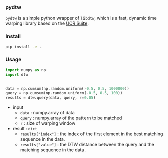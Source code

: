 ### pydtw
`pydtw` is a simple python wrapper of `libdtw`, which is a fast, dynamic time warping library based on the [UCR Suite](http://www.cs.ucr.edu/~eamonn/UCRsuite.html). 


### Install

```bash
pip install -e .
```

### Usage

```python
import numpy as np
import dtw


data = np.cumsum(np.random.uniform(-0.5, 0.5, 1000000))
query = np.cumsum(np.random.uniform(-0.5, 0.5, 100))
results = dtw.query(data, query, r=0.05)
```

* input
  * `data`  : numpy.array of data
  * `query` : numpy.array of the pattern to be matched
  * `r`     : size of warping window
* result : `dict`
  * `results["index"]` : the index of the first element in the best matching sequence in the data. 
  * `results["value"]` : the DTW distance between the query and the matching sequence in the data.


